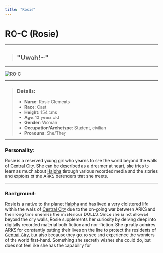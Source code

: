 ```yaml
---
title: "Rosie"
---
```



# RO-C (Rosie)

---

 > ## "Uwah!~"

---

![RO-C](https://raw.githubusercontent.com/Edd1ee/quartz/hugo/content/Images/Screenshots/roc.png?style=centerme)

---

> ### Details:
> - **Name**: Rosie Clements
> - **Race**: Cast
> - **Height**: 154 cms
> - **Age**: 13 years old
> - **Gender**: Woman
> - **Occupation/Archetype**: Student, civilian
> - **Pronouns**: She/They

---

### Personality:
Rosie is a reserved young girl who yearns to see the world beyond the walls of [Central City](SubIndexes/Places/CentralCity.md). She can be described as a dreamer at heart, she tries to learn as much about [Halpha](SubIndexes/Places/Halpha.md) through various recorded media and the stories and exploits of the ARKS defenders that she meets.

---

### Background:
Rosie is a native to the planet [Halpha](SubIndexes/Places/Halpha.md) and has lived a very cloistered life within the walls of [Central City](SubIndexes/Places/CentralCity.md) due to the on-going war between ARKS and their long time enemies the mysterious DOLLS.
Since she is not allowed beyond the city walls, Rosie supplements her curiosity by delving deep into digitally recorded material both fiction and non-fiction. She greatly admires ARKS for constantly putting their lives on the line to protect the residents of [Central City](SubIndexes/Places/CentralCity.md), but also because they get to see and experience the wonders of the world first-hand. Something she secretly wishes she could do, but does not feel like she has the capability for
